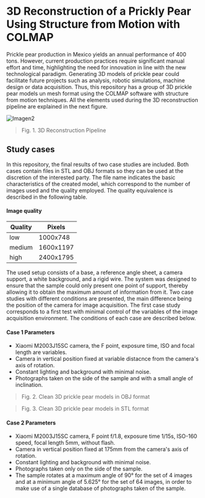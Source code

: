 # 3D Reconstruction of a Prickly Pear Using Structure from Motion with COLMAP

Prickle pear production in Mexico yields an annual
performance of 400 tons. However, current production practices
require significant manual effort and time, highlighting the need
for innovation in line with the new technological paradigm.
Generating 3D models of prickle pear could facilitate future
projects such as analysis, robotic simulations, machine design
or data acquisition. Thus, this repository has 
a group of 3D prickle pear models  un mesh format using the COLMAP software
with structure from motion techniques. All the elements used during the 3D reconstruction pipeline are explained in the next figure.


![Imagen2](https://github.com/user-attachments/assets/f328d085-4efd-416c-8256-f432beb7d312)
> Fig. 1. 3D Reconstruction Pipeline

## Study cases

In this repository, the final results of two case studies are included. 
Both cases contain files in STL and OBJ formats so they can be used at 
the discretion of the interested party. The file name indicates the basic 
characteristics of the created model, which correspond to the number of 
images used and the quality employed. The quality equivalence is described 
in the following table.

#### Image quality 
                    
Quality       | Pixels
------------- | -------------
low           | 1000x748
medium        | 1600x1197 
high          | 2400x1795 


The used setup consists of a base, a reference angle sheet, a camera support,
a white background, and a rigid wire. The system was designed to ensure that the
sample could only present one point of support, thereby allowing it to obtain the
maximum amount of information from it. Two case studies with different conditions 
are presented, the main difference being the position of the camera for image acquisition. 
The first case study corresponds to a first test with minimal control of the variables
of the image acquisition environment. The conditions of each case are described below.

#### Case 1 Parameters
- Xiaomi M2003J15SC camera, the F point, exposure time, ISO and focal length are variables.
- Camera in vertical position fixed at variable distacnce from the camera's axis of rotation.
- Constant lighting and background with minimal noise.
- Photographs taken on the side of the sample and with a small angle of inclination.



> Fig. 2. Clean 3D prickle pear models in OBJ format

> Fig. 3. Clean 3D prickle pear models in STL format


#### Case 2 Parameters
- Xiaomi M2003J15SC camera, F point f/1.8, exposure time 1/15s, ISO-160 speed, focal length 5mm, without flash.
- Camera in vertical position fixed at 175mm from the camera's axis of rotation.
- Constant lighting and background with minimal noise.
- Photographs taken only on the side of the sample.
- The sample rotates at a maximum angle of 90° for the set of 4 images and at a 
minimum angle of 5.625° for the set of 64 images, in order to make use of a single database 
of photographs taken of the sample.
